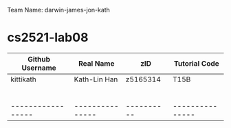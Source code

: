 Team Name: darwin-james-jon-kath

# cs2521-lab08

| Github Username |  Real Name    |   zID    | Tutorial Code |
| --------------- | ------------- | -------- | ------------- |
|     kittikath   | Kath-Lin Han  | z5165314 |    T15B       |
|                 |               |          |               |
|                 |               |          |               |
|                 |               |          |               |
|                 |               |          |               |
|                 |               |          |               |
|                 |               |          |               |
|-----------------|---------------|----------|---------------|
